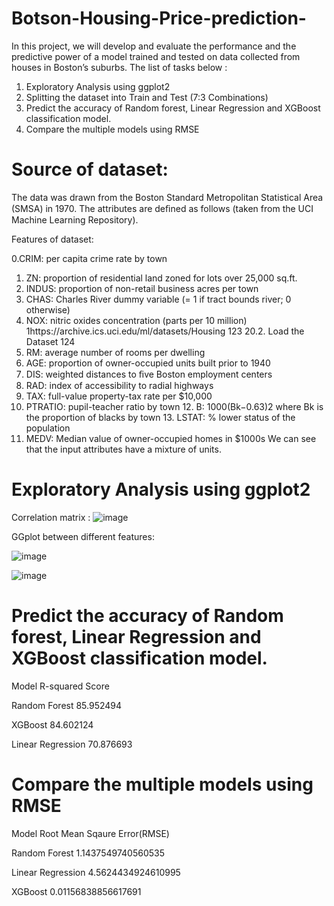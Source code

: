 # Botson-Housing-Price-prediction-
In this project, we will develop and evaluate the performance and the predictive power of a model trained and tested on data collected from houses in Boston’s suburbs. The list of tasks below : 
1) Exploratory Analysis using ggplot2 
2) Splitting the dataset into Train and Test (7:3 Combinations) 
3) Predict the accuracy of Random forest, Linear Regression and XGBoost classification model. 
4) Compare the multiple models using RMSE

# Source of dataset:
The data was drawn from the Boston Standard Metropolitan Statistical Area (SMSA) in 1970. The attributes are deﬁned as follows (taken from the UCI Machine Learning Repository).

Features of dataset:

0.CRIM: per capita crime rate by town

1. ZN: proportion of residential land zoned for lots over 25,000 sq.ft.
2. INDUS: proportion of non-retail business acres per town
3. CHAS: Charles River dummy variable (= 1 if tract bounds river; 0 otherwise)
4. NOX: nitric oxides concentration (parts per 10 million)
1https://archive.ics.uci.edu/ml/datasets/Housing
123
20.2. Load the Dataset 124
5. RM: average number of rooms per dwelling
5. AGE: proportion of owner-occupied units built prior to 1940
7. DIS: weighted distances to ﬁve Boston employment centers
8. RAD: index of accessibility to radial highways
9. TAX: full-value property-tax rate per $10,000
10. PTRATIO: pupil-teacher ratio by town 12. B: 1000(Bk−0.63)2 where Bk is the proportion of blacks by town 13. LSTAT: % lower status of the population
11. MEDV: Median value of owner-occupied homes in $1000s
We can see that the input attributes have a mixture of units.

# Exploratory Analysis using ggplot2 

Correlation matrix :
![image](https://user-images.githubusercontent.com/65977290/125964062-834c44da-9200-4d34-8b33-07cca467cb8f.png)

GGplot between different features:

![image](https://user-images.githubusercontent.com/65977290/125964125-274243fc-2a62-4759-845c-c8e4684aebca.png)



![image](https://user-images.githubusercontent.com/65977290/125964155-a2502c72-8eaf-436a-b9d7-79f66b1b4fe7.png)

# Predict the accuracy of Random forest, Linear Regression and XGBoost classification model. 

   Model           R-squared Score
   
   Random Forest   85.952494
   
   
   XGBoost         84.602124
   
   Linear Regression 70.876693
   
# Compare the multiple models using RMSE
  
  Model              Root Mean Sqaure Error(RMSE)
  
  Random Forest      1.1437549740560535
  
  Linear Regression  4.5624434924610995
  
  XGBoost            0.01156838856617691

   
   

